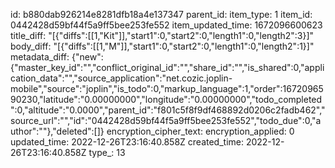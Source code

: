 id: b880dab926214e8281dfb18a4e137347
parent_id: 
item_type: 1
item_id: 0442428d59bf44f5a9ff5bee253fe552
item_updated_time: 1672096600623
title_diff: "[{\"diffs\":[[1,\"Kit\"]],\"start1\":0,\"start2\":0,\"length1\":0,\"length2\":3}]"
body_diff: "[{\"diffs\":[[1,\"M\"]],\"start1\":0,\"start2\":0,\"length1\":0,\"length2\":1}]"
metadata_diff: {"new":{"master_key_id":"","conflict_original_id":"","share_id":"","is_shared":0,"application_data":"","source_application":"net.cozic.joplin-mobile","source":"joplin","is_todo":0,"markup_language":1,"order":1672096590230,"latitude":"0.00000000","longitude":"0.00000000","todo_completed":0,"altitude":"0.0000","parent_id":"f801c5f8f9df468892d0206c2fadb462","source_url":"","id":"0442428d59bf44f5a9ff5bee253fe552","todo_due":0,"author":""},"deleted":[]}
encryption_cipher_text: 
encryption_applied: 0
updated_time: 2022-12-26T23:16:40.858Z
created_time: 2022-12-26T23:16:40.858Z
type_: 13